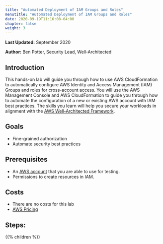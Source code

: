 ```yaml
---
title: "Automated Deployment of IAM Groups and Roles"
menutitle: "Automated Deployment of IAM Groups and Roles"
date: 2020-09-19T11:16:08-04:00
chapter: false
weight: 3
---
```


**Last Updated:** September 2020

**Author:** Ben Potter, Security Lead, Well-Architected

## Introduction

This hands-on lab will guide you through how to use AWS CloudFormation to automatically configure AWS Identity and Access Management (IAM) Groups and roles for cross-account access.
You will use the AWS Management Console and AWS CloudFormation to guide you through how to automate the configuration of a new or existing AWS account with IAM best practices. The skills you learn will help you secure your workloads in alignment with the [AWS Well-Architected Framework](https://aws.amazon.com/architecture/well-architected/).

## Goals

* Fine-grained authorization
* Automate security best practices

## Prerequisites

- An [AWS account](https://portal.aws.amazon.com/gp/aws/developer/registration/index.html) that you are able to use for testing.
- Permissions to create resources in IAM.

## Costs

- There are no costs for this lab
- [AWS Pricing](https://aws.amazon.com/pricing/)

## Steps:
{{% children  %}}
